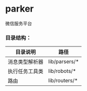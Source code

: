 # parker
微信服务平台

### 目录结构：

| 目录说明 | 路径 |
| ------- | ---- |
| 消息类型解析器 | lib/parsers/* |
| 执行任务工具类 | lib/robots/* |
| 路由 | lib/routers/* |

